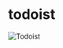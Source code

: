 # todoist

![Todoist](https://github.com/user-attachments/assets/c878496c-fcf6-45db-8aae-dae74e143bfa)

